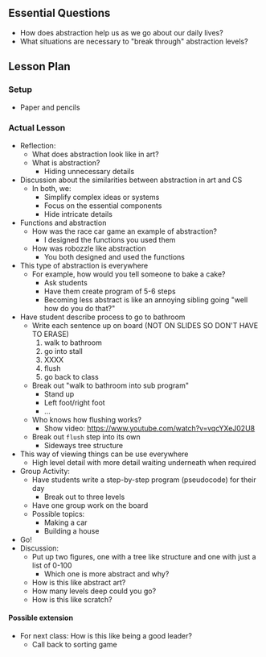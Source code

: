 ## Essential Questions

- How does abstraction help us as we go about our daily lives?
- What situations are necessary to "break through" abstraction levels?

## Lesson Plan

### Setup

- Paper and pencils

### Actual Lesson

- Reflection:
    - What does abstraction look like in art?
    - What is abstraction?
        - Hiding unnecessary details
- Discussion about the similarities between abstraction in art and CS
    - In both, we:
        - Simplify complex ideas or systems
        - Focus on the essential components
        - Hide intricate details
- Functions and abstraction
    - How was the race car game an example of abstraction?
        - I designed the functions you used them
    - How was robozzle like abstraction
        - You both designed and used the functions
- This type of abstraction is everywhere
    - For example, how would you tell someone to bake a cake?
        - Ask students
        - Have them create program of 5-6 steps
        - Becoming less abstract is like an annoying sibling going "well how do you do that?"
- Have student describe process to go to bathroom
    - Write each sentence up on board (NOT ON SLIDES SO DON'T HAVE TO ERASE)
        1. walk to bathroom
        2. go into stall
        3. XXXX
        4. flush
        5. go back to class
    - Break out "walk to bathroom into sub program"
        - Stand up
        - Left foot/right foot
        - ...
    - Who knows how flushing works?
        - Show video: https://www.youtube.com/watch?v=vqcYXeJ02U8
    - Break out `flush` step into its own 
        - Sideways tree structure
- This way of viewing things can be use everywhere
    - High level detail with more detail waiting underneath when required
- Group Activity:
    - Have students write a step-by-step program (pseudocode) for their day
        - Break out to three levels
    - Have one group work on the board
    - Possible topics:
        - Making a car
        - Building a house
- Go!
- Discussion:
    - Put up two figures, one with a tree like structure and one with just a list of 0-100
        - Which one is more abstract and why?
    - How is this like abstract art?
    - How many levels deep could you go?
    - How is this like scratch?

#### Possible extension

- For next class: How is this like being a good leader?
    - Call back to sorting game
